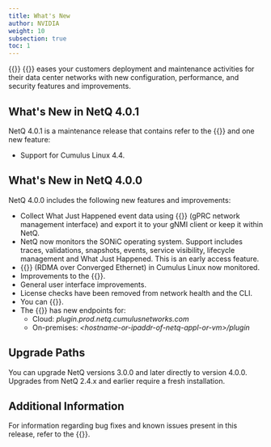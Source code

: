 ```yaml
---
title: What's New
author: NVIDIA
weight: 10
subsection: true
toc: 1
---
```


{{<product>}} {{<version>}} eases your customers deployment and maintenance activities for their data center networks with new configuration, performance, and security features and improvements.

<!-- vale off -->
## What's New in NetQ 4.0.1
<!-- vale on -->
NetQ 4.0.1 is a maintenance release that contains refer to the {{<link title="NVIDIA Cumulus NetQ 4.0 Release Notes" text="bug fixes">}} and one new feature:

- Support for Cumulus Linux 4.4.

<!-- vale off -->
## What's New in NetQ 4.0.0
<!-- vale on -->

NetQ 4.0.0 includes the following new features and improvements:

- Collect What Just Happened event data using {{<link title="Configure and Monitor What Just Happened#collect-wjh-data-using-gnmi" text="gNMI">}} (gPRC network management interface) and export it to your gNMI client or keep it within NetQ.
- NetQ now monitors the SONiC operating system. Support includes traces, validations, snapshots, events, service visibility, lifecycle management and What Just Happened. This is an early access feature.
- {{<link url="Monitor-the-RoCE-Service" text="RoCE">}} (RDMA over Converged Ethernet) in Cumulus Linux now monitored.
- Improvements to the {{<link url="Validate-Operations" text="validation flow">}}.
- General user interface improvements.
- License checks <!-- vale off -->have been removed<!-- vale on --> from network health and the CLI.
- You can {{<link title="Manage the NetQ UI#rename-a-premises" text="rename premises">}}.
- The {{<link title="Integrate NetQ with Grafana" text="Grafana plugin">}} has new endpoints for:
  - Cloud: *plugin.prod.netq.cumulusnetworks.com*
  - On-premises: *\<hostname-or-ipaddr-of-netq-appl-or-vm\>/plugin*

## Upgrade Paths

You can upgrade NetQ versions 3.0.0 and later directly to version 4.0.0. Upgrades from NetQ 2.4.x and earlier require a fresh installation.

## Additional Information

For information regarding bug fixes and known issues present in this release, refer to the {{<link title="NVIDIA Cumulus NetQ 4.0 Release Notes" text="release notes">}}.
